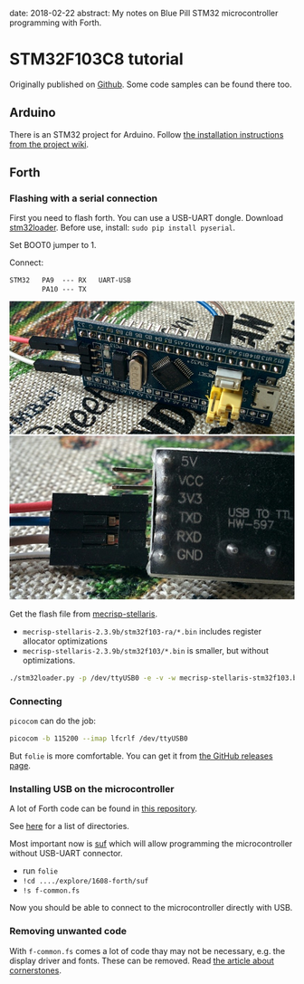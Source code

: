 date: 2018-02-22
abstract: My notes on Blue Pill STM32 microcontroller programming with Forth.

# STM32F103C8 tutorial
Originally published on [Github](https://github.com/tocisz/forthplay). Some code samples can be found there too.

## Arduino
There is an STM32 project for Arduino.
Follow [the installation instructions from the project wiki](https://github.com/rogerclarkmelbourne/Arduino_STM32/wiki/Installation).

## Forth

### Flashing with a serial connection

First you need to flash forth. You can use a USB-UART dongle.
Download [stm32loader](https://github.com/jsnyder/stm32loader).
Before use, install: `sudo pip install pyserial`.

Set BOOT0 jumper to 1.

Connect:
```
STM32   PA9  --- RX   UART-USB
        PA10 --- TX
```
![STM32](001-1.jpg)
![USB-UART](001-2.jpg)

Get the flash file from [mecrisp-stellaris](https://github.com/jeelabs/mecrisp-stellaris).

* `mecrisp-stellaris-2.3.9b/stm32f103-ra/*.bin` includes register allocator optimizations
* `mecrisp-stellaris-2.3.9b/stm32f103/*.bin` is smaller, but without optimizations.

```bash
./stm32loader.py -p /dev/ttyUSB0 -e -v -w mecrisp-stellaris-stm32f103.bin
```

### Connecting

`picocom` can do the job:
```bash
picocom -b 115200 --imap lfcrlf /dev/ttyUSB0
```

But `folie` is more comfortable.
You can get it from [the GitHub releases page](https://github.com/jeelabs/folie/releases).

### Installing USB on the microcontroller

A lot of Forth code can be found in [this repository](https://github.com/jeelabs/embello/tree/master/explore/1608-forth).

See [here](https://github.com/jeelabs/embello/tree/master/explore/1608-forth)
for a list of directories.

Most important now is [suf](https://github.com/jeelabs/embello/tree/master/explore/1608-forth/suf)
which will allow programming the microcontroller without USB-UART connector.

* run `folie`
* `!cd ..../explore/1608-forth/suf`
* `!s f-common.fs`

Now you should be able to connect to the microcontroller directly with USB.

### Removing unwanted code

With `f-common.fs` comes a lot of code thay may not be necessary, e.g. the display
driver and fonts. These can be removed. Read [the article about cornerstones](https://jeelabs.org/article/1718a/).
